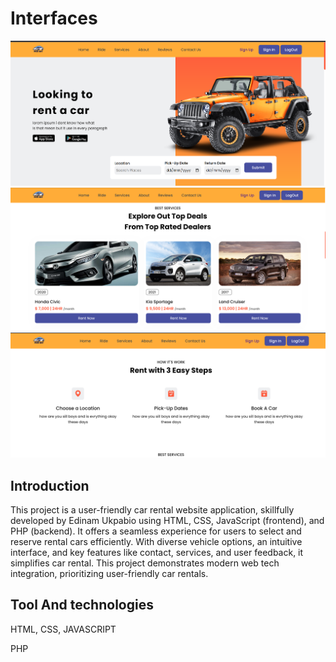 # Interfaces
![interface](https://github.com/EdinamUkpabio/Pick-Bay/blob/main/readmee.png)
![interface](https://github.com/EdinamUkpabio/Pick-Bay/blob/main/readme.png)
![interface](https://github.com/EdinamUkpabio/Pick-Bay/blob/main/r3.png)



## Introduction
This project is a user-friendly car rental website application, skillfully developed by Edinam Ukpabio using HTML, CSS, JavaScript (frontend), 
and PHP (backend). It offers a seamless experience for users to select and reserve rental cars efficiently. 
With diverse vehicle options, an intuitive interface, and key features like contact, services, and user feedback, 
it simplifies car rental.
This project demonstrates modern web tech integration, prioritizing user-friendly car rentals.

## Tool And technologies
HTML, CSS,  JAVASCRIPT

PHP
